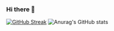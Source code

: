 ### Hi there 👋
[![GitHub Streak](https://streak-stats.demolab.com?user=hohoangkha16092002&theme=calm-pink&border_radius=5&date_format=j%2Fn%5B%2FY%5D&card_width=500)](https://git.io/streak-stats)
![Anurag's GitHub stats](https://github-readme-stats.vercel.app/api?username=hohoangkha16092002&show_icons=true&theme=calm_pink)
<!--
**hohoangkha16092002/hohoangkha16092002** is a ✨ _special_ ✨ repository because its `README.md` (this file) appears on your GitHub profile.

Here are some ideas to get you started:

- 🔭 I’m currently working on ...
- 🌱 I’m currently learning ...
- 👯 I’m looking to collaborate on ...
- 🤔 I’m looking for help with ...
- 💬 Ask me about ...
- 📫 How to reach me: ...
- 😄 Pronouns: ...
- ⚡ Fun fact: ...
-->
